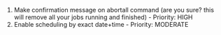 1. Make confirmation message on abortall command (are you sure? this will remove all your jobs running and finished) - Priority: HIGH
2. Enable scheduling by exact date+time - Priority: MODERATE
